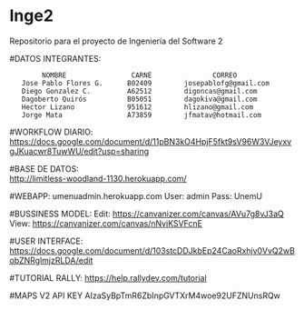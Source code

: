 Inge2
=====

Repositorio para el proyecto de Ingeniería del Software 2

#DATOS INTEGRANTES:

            NOMBRE                CARNÉ               CORREO
       Jose Pablo Flores G.      B02409        josepablofg@gmail.com
       Diego Gonzalez C.         A62512        digoncas@gmail.com
       Dagoberto Quirós          B05051        dagokiva@gmail.com
       Hector Lizano             951612        hlizano@gmail.com
       Jorge Mata                A73859        jfmatav@hotmail.com

#WORKFLOW DIARIO:
https://docs.google.com/document/d/11pBN3kO4HpjF5fkt9sV96W3VJeyxvgJKuacwr8TuwWU/edit?usp=sharing

#BASE DE DATOS:                                                                                                   
http://limitless-woodland-1130.herokuapp.com/

#WEBAPP:
umenuadmin.herokuapp.com
User: admin
Pass: UnemU

#BUSSINESS MODEL:                                                                                                            Edit: https://canvanizer.com/canvas/AVu7g8vJ3aQ
View: https://canvanizer.com/canvas/nNviKSVFcnE

#USER INTERFACE:
https://docs.google.com/document/d/103stcDDJkbEp24CaoRxhjv0VvQ2wBobZNRglmjzRLDA/edit

#TUTORIAL RALLY:
https://help.rallydev.com/tutorial

#MAPS V2 API KEY
AIzaSyBpTmR6ZbInpGVTXrM4woe92UFZNUnsRQw

